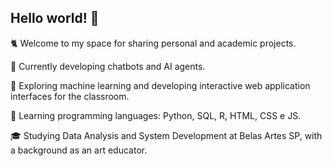 ## Hello world! 👋

<!--
**fschaitel/fschaitel** is a ✨ _special_ ✨ repository because its `README.md` (this file) appears on your GitHub profile.

Here are some ideas to get you started:

- 🔭 I’m currently working on ...
- 🌱 I’m currently learning ...
- 👯 I’m looking to collaborate on ...
- 🤔 I’m looking for help with ...
- 💬 Ask me about ...
- 📫 How to reach me: ...
- 😄 Pronouns: ...
- ⚡ Fun fact: ...
🐈😸😺🐙🐁☁️🌨️🌥️🌧️🎭🎮🖥️💻📋📚
-->

🐈 Welcome to my space for sharing personal and academic projects.

🤖 Currently developing chatbots and AI agents.

🧠 Exploring machine learning and developing interactive web application interfaces for the classroom.

🐁 Learning programming languages: Python, SQL, R, HTML, CSS e JS.

🎓 Studying Data Analysis and System Development at Belas Artes SP, with a background as an art educator.
